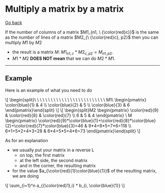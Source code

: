 # Multiply a matrix by a matrix

[Go back](../index.md#basic-operations)

If the number of columns of a matrix $M1_{n1, \ {\color{red}c}}$ is the same as the number of lines of a matrix $M2_{\ {\color{red}c}, p2}$ then you can multiply $M1$ by $M2$

* the result is a matrix $M$: $M1_{n1,c} * M2_{c, p2} = M_{n1,p2}$.
* $M1 * M2$ **DOES NOT mean** that we can do $M2 * M1$.

<hr class="sl">

## Example

Here is an example of what you need to do

<div class="overflow-auto">
\[
\begin{split}\ \ \  \  \  \  \  \  \  \  \  \  \ \  \  \  \  \  \  \  \  \  \  \ \  \
M1\ \begin{pmatrix}
\color{blue}{1} & 4 \\
\color{blue}{2} & 5  \\
\color{blue}{3} & 6
\end{pmatrix}\end{split}
\]
\[
\begin{split}M2
\begin{pmatrix}
\color{red}{9} & \color{red}{8} & \color{red}{7} \\
6 & 5 & 4
\end{pmatrix}
\
M
\begin{pmatrix}
\color{red}{9}*\color{blue}{1}+\color{red}{8}*\color{blue}{2}+\color{red}{7}*\color{blue}{3}=46 & 9*4+8*5+7*6=118 \\
6*1+5*2+4*3=28 & 6*4+5*5+4*6=73
\end{pmatrix}\end{split}
\]
</div>

As for an explanation

* we usually put your matrix in a reverse L
  * on top, the first matrix
  * at the left side, the second matrix
  * and in the corner, the resulting matrix
* for the value $a_{\color{red}{1}\color{blue}{1}}$ of the resulting matrix, we are doing

<div>
\[
\sum_{i=1}^n a_{{\color{red}1},i} * b_{i, \color{blue}{1}}
\]
</div>